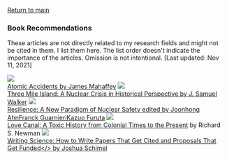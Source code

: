 <a href="https://misayasu.github.io/">Return to main</a><br/>

### Book Recommendations

These articles are not directly related to my research fields and might not be cited in them. I list them here. The list order doesn't indicate the importance of the articles. Omission is not intentional. [Last updated: Nov 11, 2021]<br/>

<img src="https://github.com/misayasu/misayasu.github.io/issues/12#issue-1051517162"><br><a href="https://github.com/misayasu/misayasu.github.io/issues/12#issue-1051517162" target="_blank">Atomic Accidents by James Mahaffey</a>
<img src="https://github.com/misayasu/misayasu.github.io/issues/13#issue-1051517568"><br><a href="https://www.amazon.com/Three-Mile-Island-Samuel-Walker/dp/0520246837/ref=sr_1_3?keywords=three+mile+island&qid=1636684228&s=books&sr=1-3" target="_blank">Three Mile Island: A Nuclear Crisis in Historical Perspective by J. Samuel Walker</a>
<img src="https://github.com/misayasu/misayasu.github.io/issues/15#issue-1051518639"><br><a href="https://link.springer.com/book/10.1007/978-3-319-58768-4/" target="_blank">Resilience: A New Paradigm of Nuclear Safety edited by Joonhong AhnFranck GuarnieriKazuo Furuta</a>
<img src="https://github.com/misayasu/misayasu.github.io/issues/14#issue-1051518446"><br><a href="https://www.amazon.com/Three-Mile-Island-Samuel-Walker/dp/0520246837/ref=sr_1_3?keywords=three+mile+island&qid=1636684228&s=books&sr=1-3" target="_blank">Love Canal: A Toxic History from Colonial Times to the Present</a> by Richard S. Newman
<img src="https://github.com/misayasu/misayasu.github.io/issues/16#issue-1051518911"><br><a href="https://www.sciencedirect.com/science/article/pii/S0016718519302593?casa_token=CvV8-fTrR08AAAAA:yjMNHeEpaO1iwfNicscB7-MhJykexoccpf4yzemPNS-81-g_rVZ00shCVpv_KZEO-" target="_blank">Writing Science: How to Write Papers That Get Cited and Proposals That Get Funded</> by Joshua Schimel 
